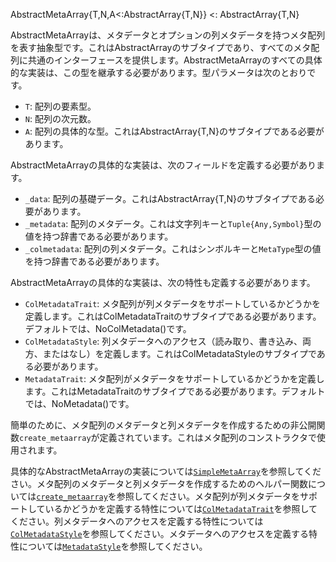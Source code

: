 AbstractMetaArray{T,N,A<:AbstractArray{T,N}} <: AbstractArray{T,N}

AbstractMetaArrayは、メタデータとオプションの列メタデータを持つメタ配列を表す抽象型です。これはAbstractArrayのサブタイプであり、すべてのメタ配列に共通のインターフェースを提供します。AbstractMetaArrayのすべての具体的な実装は、この型を継承する必要があります。型パラメータは次のとおりです。

  * `T`: 配列の要素型。
  * `N`: 配列の次元数。
  * `A`: 配列の具体的な型。これはAbstractArray{T,N}のサブタイプである必要があります。

AbstractMetaArrayの具体的な実装は、次のフィールドを定義する必要があります。

  * `_data`: 配列の基礎データ。これはAbstractArray{T,N}のサブタイプである必要があります。
  * `_metadata`: 配列のメタデータ。これは文字列キーと`Tuple{Any,Symbol}`型の値を持つ辞書である必要があります。
  * `_colmetadata`: 配列の列メタデータ。これはシンボルキーと`MetaType`型の値を持つ辞書である必要があります。

AbstractMetaArrayの具体的な実装は、次の特性も定義する必要があります。

  * `ColMetadataTrait`: メタ配列が列メタデータをサポートしているかどうかを定義します。これはColMetadataTraitのサブタイプである必要があります。デフォルトでは、NoColMetadata()です。
  * `ColMetadataStyle`: 列メタデータへのアクセス（読み取り、書き込み、両方、またはなし）を定義します。これはColMetadataStyleのサブタイプである必要があります。
  * `MetadataTrait`: メタ配列がメタデータをサポートしているかどうかを定義します。これはMetadataTraitのサブタイプである必要があります。デフォルトでは、NoMetadata()です。

簡単のために、メタ配列のメタデータと列メタデータを作成するための非公開関数`create_metaarray`が定義されています。これはメタ配列のコンストラクタで使用されます。

具体的なAbstractMetaArrayの実装については[`SimpleMetaArray`](@ref)を参照してください。メタ配列のメタデータと列メタデータを作成するためのヘルパー関数については[`create_metaarray`](@ref)を参照してください。メタ配列が列メタデータをサポートしているかどうかを定義する特性については[`ColMetadataTrait`](@ref)を参照してください。列メタデータへのアクセスを定義する特性については[`ColMetadataStyle`](@ref)を参照してください。メタデータへのアクセスを定義する特性については[`MetadataStyle`](@ref)を参照してください。
